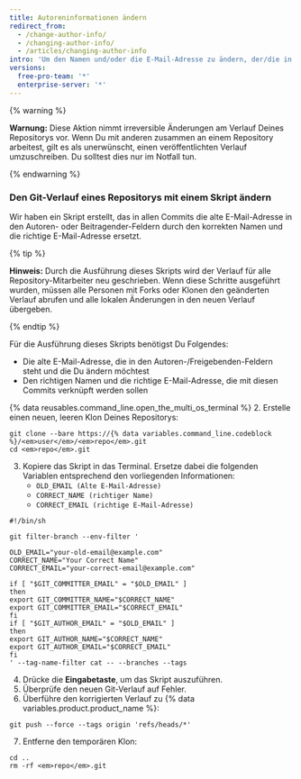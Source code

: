 ```yaml
---
title: Autoreninformationen ändern
redirect_from:
  - /change-author-info/
  - /changing-author-info/
  - /articles/changing-author-info
intro: 'Um den Namen und/oder die E-Mail-Adresse zu ändern, der/die in vorhandenen Commits angegeben ist, musst Du den gesamten Verlauf Deines Git-Repositorys neu schreiben.'
versions:
  free-pro-team: '*'
  enterprise-server: '*'
---
```


{% warning %}

**Warnung:** Diese Aktion nimmt irreversible Änderungen am Verlauf Deines Repositorys vor. Wenn Du mit anderen zusammen an einem Repository arbeitest, gilt es als unerwünscht, einen veröffentlichten Verlauf umzuschreiben. Du solltest dies nur im Notfall tun.

{% endwarning %}

### Den Git-Verlauf eines Repositorys mit einem Skript ändern

Wir haben ein Skript erstellt, das in allen Commits die alte E-Mail-Adresse in den Autoren- oder Beitragender-Feldern durch den korrekten Namen und die richtige E-Mail-Adresse ersetzt.

{% tip %}

**Hinweis:** Durch die Ausführung dieses Skripts wird der Verlauf für alle Repository-Mitarbeiter neu geschrieben. Wenn diese Schritte ausgeführt wurden, müssen alle Personen mit Forks oder Klonen den geänderten Verlauf abrufen und alle lokalen Änderungen in den neuen Verlauf übergeben.

{% endtip %}

Für die Ausführung dieses Skripts benötigst Du Folgendes:

* Die alte E-Mail-Adresse, die in den Autoren-/Freigebenden-Feldern steht und die Du ändern möchtest
* Den richtigen Namen und die richtige E-Mail-Adresse, die mit diesen Commits verknüpft werden sollen

{% data reusables.command_line.open_the_multi_os_terminal %}
2. Erstelle einen neuen, leeren Klon Deines Repositorys:
  ```shell
  git clone --bare https://{% data variables.command_line.codeblock %}/<em>user</em>/<em>repo</em>.git
  cd <em>repo</em>.git
  ```
3. Kopiere das Skript in das Terminal. Ersetze dabei die folgenden Variablen entsprechend den vorliegenden Informationen:
    * `OLD_EMAIL (Alte E-Mail-Adresse)`
    * `CORRECT_NAME (richtiger Name)`
    * `CORRECT_EMAIL (richtige E-Mail-Adresse)`

  ```shell
  #!/bin/sh

  git filter-branch --env-filter '

  OLD_EMAIL="your-old-email@example.com"
  CORRECT_NAME="Your Correct Name"
  CORRECT_EMAIL="your-correct-email@example.com"

  if [ "$GIT_COMMITTER_EMAIL" = "$OLD_EMAIL" ]
  then
  export GIT_COMMITTER_NAME="$CORRECT_NAME"
  export GIT_COMMITTER_EMAIL="$CORRECT_EMAIL"
  fi
  if [ "$GIT_AUTHOR_EMAIL" = "$OLD_EMAIL" ]
  then
  export GIT_AUTHOR_NAME="$CORRECT_NAME"
  export GIT_AUTHOR_EMAIL="$CORRECT_EMAIL"
  fi
  ' --tag-name-filter cat -- --branches --tags
  ```

4. Drücke die **Eingabetaste**, um das Skript auszuführen.
5. Überprüfe den neuen Git-Verlauf auf Fehler.
6. Überführe den korrigierten Verlauf zu {% data variables.product.product_name %}:
  ```shell
  git push --force --tags origin 'refs/heads/*'
  ```
7. Entferne den temporären Klon:
  ```shell
  cd ..
  rm -rf <em>repo</em>.git
  ```

